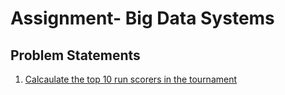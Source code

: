 # Assignment- Big Data Systems

## Problem Statements

1. [Calcaulate the top 10 run scorers in the tournament](./ProblemStatement1/readme.md)
